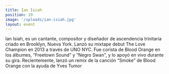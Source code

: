 ```yaml
---
title: Ian Isiah
position: 19
image: '/uploads/ian-isiah.jpg'
layout: event
---
```


Ian Isiah, es un cantante, compositor y diseñador de ascendencia trinitaria criado en Brooklyn, Nueva York. Lanzó su mixtape debut The Love Champion en 2013 a través de UNO NYC. Fue corista de Blood Orange en los álbumes, “Freetown Sound” y “Negro Swan”, y lo apoyó en vivo durante su gira. Recientemente, lanzó un remix de la canción “Smoke” de Blood Orange con la ayuda de Yves Tumor
